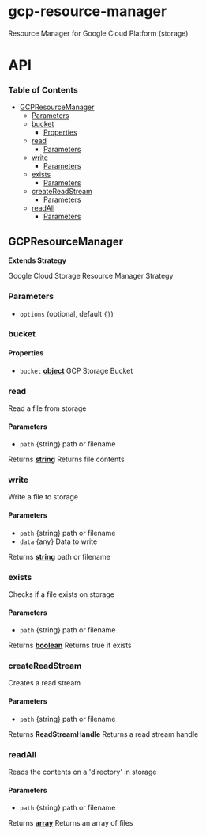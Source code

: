 # gcp-resource-manager

Resource Manager for Google Cloud Platform (storage)

# API

<!-- Generated by documentation.js. Update this documentation by updating the source code. -->

### Table of Contents

*   [GCPResourceManager](#gcpresourcemanager)
    *   [Parameters](#parameters)
    *   [bucket](#bucket)
        *   [Properties](#properties)
    *   [read](#read)
        *   [Parameters](#parameters-1)
    *   [write](#write)
        *   [Parameters](#parameters-2)
    *   [exists](#exists)
        *   [Parameters](#parameters-3)
    *   [createReadStream](#createreadstream)
        *   [Parameters](#parameters-4)
    *   [readAll](#readall)
        *   [Parameters](#parameters-5)

## GCPResourceManager

**Extends Strategy**

Google Cloud Storage Resource Manager Strategy

### Parameters

*   `options`   (optional, default `{}`)

### bucket

#### Properties

*   `bucket` **[object](https://developer.mozilla.org/docs/Web/JavaScript/Reference/Global_Objects/Object)** GCP Storage Bucket

### read

Read a file from storage

#### Parameters

*   `path`  {string} path or filename

Returns **[string](https://developer.mozilla.org/docs/Web/JavaScript/Reference/Global_Objects/String)** Returns file contents

### write

Write a file to storage

#### Parameters

*   `path`  {string} path or filename
*   `data`  {any} Data to write

Returns **[string](https://developer.mozilla.org/docs/Web/JavaScript/Reference/Global_Objects/String)** path or filename

### exists

Checks if a file exists on storage

#### Parameters

*   `path`  {string} path or filename

Returns **[boolean](https://developer.mozilla.org/docs/Web/JavaScript/Reference/Global_Objects/Boolean)** Returns true if exists

### createReadStream

Creates a read stream

#### Parameters

*   `path`  {string} path or filename

Returns **ReadStreamHandle** Returns a read stream handle

### readAll

Reads the contents on a 'directory' in storage

#### Parameters

*   `path`  {string} path or filename

Returns **[array](https://developer.mozilla.org/docs/Web/JavaScript/Reference/Global_Objects/Array)** Returns an array of files

